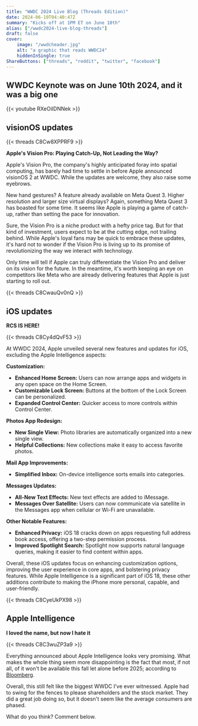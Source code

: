 ```yaml
---
title: "WWDC 2024 Live Blog (Threads Edition)"
date: 2024-06-10T04:40:47Z
summary: "Kicks off at 1PM ET on June 10th"
alias: ["/wwdc2024-live-blog-threads"]
draft: false
cover:
    image: "/wwdcheader.jpg"
    alt: "a graphic that reads WWDC24"
    hiddenInSingle: true
ShareButtons: ["threads", "reddit", "twitter", "facebook"]
---
```


## WWDC Keynote was on June 10th 2024, and it was a big one

{{< youtube RXeOiIDNNek >}}

## visionOS updates
{{< threads C8Cw8XPPRF9 >}}

**Apple's Vision Pro: Playing Catch-Up, Not Leading the Way?**

Apple's Vision Pro, the company's highly anticipated foray into spatial computing, has barely had time to settle in before Apple announced visionOS 2 at WWDC. While the updates are welcome, they also raise some eyebrows.

New hand gestures? A feature already available on Meta Quest 3. Higher resolution and larger size virtual displays? Again, something Meta Quest 3 has boasted for some time. It seems like Apple is playing a game of catch-up, rather than setting the pace for innovation.

Sure, the Vision Pro is a niche product with a hefty price tag. But for that kind of investment, users expect to be at the cutting edge, not trailing behind. While Apple's loyal fans may be quick to embrace these updates, it's hard not to wonder if the Vision Pro is living up to its promise of revolutionizing the way we interact with technology.

Only time will tell if Apple can truly differentiate the Vision Pro and deliver on its vision for the future. In the meantime, it's worth keeping an eye on competitors like Meta who are already delivering features that Apple is just starting to roll out.

{{< threads C8CwauQv0nQ >}}

## iOS updates
**RCS IS HERE!**

{{< threads C8Cy4dQvF53 >}}

At WWDC 2024, Apple unveiled several new features and updates for iOS, excluding the Apple Intelligence aspects:

**Customization:**

* **Enhanced Home Screen:** Users can now arrange apps and widgets in any open space on the Home Screen.
* **Customizable Lock Screen:** Buttons at the bottom of the Lock Screen can be personalized.
* **Expanded Control Center:** Quicker access to more controls within Control Center.

**Photos App Redesign:**

* **New Single View:** Photo libraries are automatically organized into a new single view.
* **Helpful Collections:** New collections make it easy to access favorite photos.

**Mail App Improvements:**

* **Simplified Inbox:** On-device intelligence sorts emails into categories.

**Messages Updates:**

* **All-New Text Effects:** New text effects are added to iMessage.
* **Messages Over Satellite:** Users can now communicate via satellite in the Messages app when cellular or Wi-Fi are unavailable.

**Other Notable Features:**

* **Enhanced Privacy:** iOS 18 cracks down on apps requesting full address book access, offering a two-step permission process.
* **Improved Spotlight Search:** Spotlight now supports natural language queries, making it easier to find content within apps.

Overall, these iOS updates focus on enhancing customization options, improving the user experience in core apps, and bolstering privacy features. While Apple Intelligence is a significant part of iOS 18, these other additions contribute to making the iPhone more personal, capable, and user-friendly.

{{< threads C8CyeUkPX98 >}}

## Apple Intelligence

**I loved the name, but now I hate it**

{{< threads C8C3wuZP3a9 >}}

Everything announced about Apple Intelligence looks very promising. What makes the whole thing seem more disappointing is the fact that most, if not all, of it won't be available this fall let alone before 2025; according to [Bloomberg](https://www.bloomberg.com/news/newsletters/2024-06-16/when-is-apple-intelligence-coming-some-ai-features-won-t-arrive-until-2025-lxhjh86w?cmpid=BBD061624_POWERON&utm_medium=email&utm_source=newsletter&utm_term=240616&utm_campaign=poweron). 

Overall, this still felt like the biggest WWDC I've ever witnessed. Apple had to swing for the fences to please shareholders and the stock market. They did a great job doing so, but it doesn't seem like the average consumers are phased. 

What do you think? Comment below. 